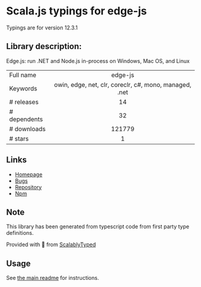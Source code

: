 
# Scala.js typings for edge-js

Typings are for version 12.3.1

## Library description:
Edge.js: run .NET and Node.js in-process on Windows, Mac OS, and Linux

|                    |                 |
| ------------------ | :-------------: |
| Full name          | edge-js |
| Keywords           | owin, edge, net, clr, coreclr, c#, mono, managed, .net |
| # releases         | 14 |
| # dependents       | 32 |
| # downloads        | 121779 |
| # stars            | 1 |

## Links
- [Homepage](https://github.com/agracio/edge-js)
- [Bugs](http://github.com/agracio/edge-js/issues)
- [Repository](https://github.com/agracio/edge-js)
- [Npm](https://www.npmjs.com/package/edge-js)
    


## Note
This library has been generated from typescript code from first party type definitions.

Provided with :purple_heart: from [ScalablyTyped](https://github.com/oyvindberg/ScalablyTyped)

## Usage
See [the main readme](../../readme.md) for instructions.


